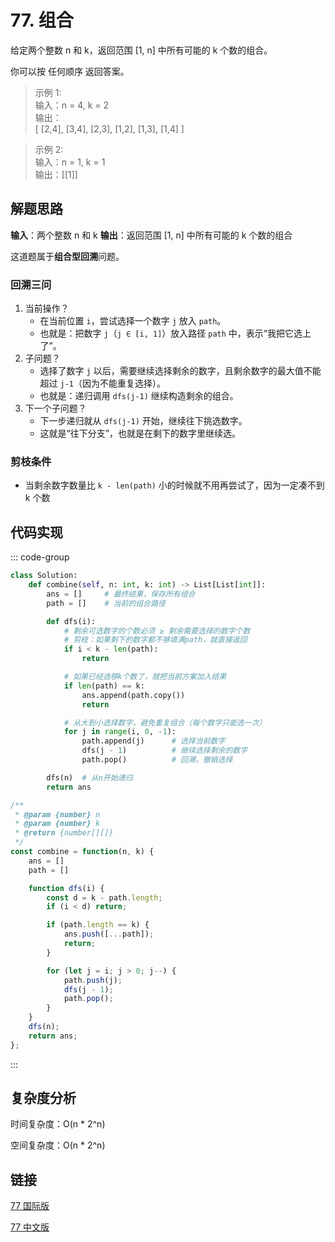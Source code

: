 # 77. 组合 <Badge type="warning" text="Medium" />

给定两个整数 n 和 k，返回范围 [1, n] 中所有可能的 k 个数的组合。

你可以按 任何顺序 返回答案。

>示例 1:  
输入：n = 4, k = 2  
输出：  
[ [2,4], [3,4], [2,3], [1,2], [1,3], [1,4] ]

>示例 2:  
输入：n = 1, k = 1  
输出：[[1]]

## 解题思路

**输入**：两个整数 n 和 k
**输出**：返回范围 [1, n] 中所有可能的 k 个数的组合

这道题属于**组合型回溯**问题。

### 回溯三问
1. 当前操作？  
    * 在当前位置 `i`，尝试选择一个数字 `j` 放入 `path`。  
    * 也就是：把数字 `j`（`j ∈ [i, 1]`）放入路径 `path` 中，表示“我把它选上了”。
2. 子问题？  
    * 选择了数字 `j` 以后，需要继续选择剩余的数字，且剩余数字的最大值不能超过 `j-1`（因为不能重复选择）。  
    * 也就是：递归调用 `dfs(j-1)` 继续构造剩余的组合。
3. 下一个子问题？  
    * 下一步递归就从 `dfs(j-1)` 开始，继续往下挑选数字。  
    * 这就是“往下分支”，也就是在剩下的数字里继续选。

### 剪枝条件
* 当剩余数字数量比 `k - len(path)` 小的时候就不用再尝试了，因为一定凑不到 k 个数

## 代码实现

::: code-group

```python
class Solution:
    def combine(self, n: int, k: int) -> List[List[int]]:
        ans = []     # 最终结果，保存所有组合
        path = []    # 当前的组合路径

        def dfs(i):
            # 剩余可选数字的个数必须 ≥ 剩余需要选择的数字个数
            # 剪枝：如果剩下的数字都不够填满path，就直接返回
            if i < k - len(path):
                return

            # 如果已经选够k个数了，就把当前方案加入结果
            if len(path) == k:
                ans.append(path.copy())
                return

            # 从大到小选择数字，避免重复组合（每个数字只能选一次）
            for j in range(i, 0, -1):
                path.append(j)      # 选择当前数字
                dfs(j - 1)          # 继续选择剩余的数字
                path.pop()          # 回溯，撤销选择

        dfs(n)  # 从n开始递归
        return ans
```

```javascript
/**
 * @param {number} n
 * @param {number} k
 * @return {number[][]}
 */
const combine = function(n, k) {
    ans = []
    path = []

    function dfs(i) {
        const d = k - path.length;
        if (i < d) return;

        if (path.length == k) {
            ans.push([...path]);
            return;
        }

        for (let j = i; j > 0; j--) {
            path.push(j);
            dfs(j - 1);
            path.pop();
        }
    }  
    dfs(n);
    return ans;
};
```

:::

## 复杂度分析

时间复杂度：O(n * 2^n) 

空间复杂度：O(n * 2^n)

## 链接

[77 国际版](https://leetcode.com/problems/combinations/description/)

[77 中文版](https://leetcode.cn/problems/combinations/description/)
